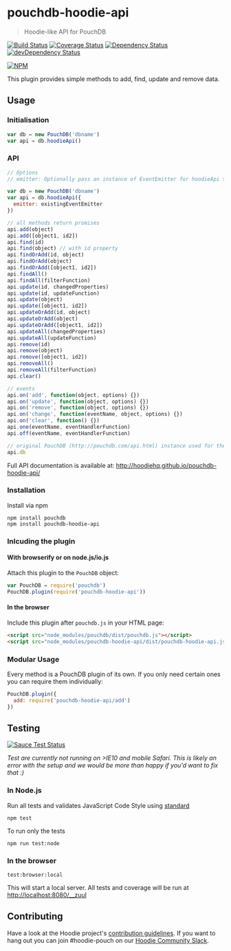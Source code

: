 # pouchdb-hoodie-api

> Hoodie-like API for PouchDB

[![Build Status](https://travis-ci.org/hoodiehq/pouchdb-hoodie-api.svg?branch=master)](https://travis-ci.org/hoodiehq/pouchdb-hoodie-api)
[![Coverage Status](https://coveralls.io/repos/hoodiehq/pouchdb-hoodie-api/badge.svg?branch=master)](https://coveralls.io/r/hoodiehq/pouchdb-hoodie-api?branch=master)
[![Dependency Status](https://david-dm.org/hoodiehq/pouchdb-hoodie-api.svg)](https://david-dm.org/hoodiehq/pouchdb-hoodie-api)
[![devDependency Status](https://david-dm.org/hoodiehq/pouchdb-hoodie-api/dev-status.svg)](https://david-dm.org/hoodiehq/pouchdb-hoodie-api#info=devDependencies)

[![NPM](https://nodei.co/npm/pouchdb-hoodie-api.png?downloads=true&downloadRank=true&stars=true)](https://nodei.co/npm/pouchdb-hoodie-api/)

This plugin provides simple methods to add, find, update and remove data.

## Usage

### Initialisation

```js
var db = new PouchDB('dbname')
var api = db.hoodieApi()
```

### API

```js
// Options
// emitter: Optionally pass an instance of EventEmitter for hoodieApi to use

var db = new PouchDB('dbname')
var api = db.hoodieApi({
  emitter: existingEventEmitter
})

// all methods return promises
api.add(object)
api.add([object1, id2])
api.find(id)
api.find(object) // with id property
api.findOrAdd(id, object)
api.findOrAdd(object)
api.findOrAdd([object1, id2])
api.findAll()
api.findAll(filterFunction)
api.update(id, changedProperties)
api.update(id, updateFunction)
api.update(object)
api.update([object1, id2])
api.updateOrAdd(id, object)
api.updateOrAdd(object)
api.updateOrAdd([object1, id2])
api.updateAll(changedProperties)
api.updateAll(updateFunction)
api.remove(id)
api.remove(object)
api.remove([object1, id2])
api.removeAll()
api.removeAll(filterFunction)
api.clear()

// events
api.on('add', function(object, options) {})
api.on('update', function(object, options) {})
api.on('remove', function(object, options) {})
api.on('change', function(eventName, object, options) {})
api.on('clear', function() {})
api.one(eventName, eventHandlerFunction)
api.off(eventName, eventHandlerFunction)

// original PouchDB (http://pouchdb.com/api.html) instance used for the store
api.db
```

Full API documentation is available at:
http://hoodiehq.github.io/pouchdb-hoodie-api/

### Installation

Install via npm

```
npm install pouchdb
npm install pouchdb-hoodie-api
```

### Inlcuding the plugin

#### With browserify or on node.js/io.js

Attach this plugin to the `PouchDB` object:

```js
var PouchDB = require('pouchdb')
PouchDB.plugin(require('pouchdb-hoodie-api'))
```

#### In the browser

Include this plugin after `pouchdb.js` in your HTML page:

```html
<script src="node_modules/pouchdb/dist/pouchdb.js"></script>
<script src="node_modules/pouchdb-hoodie-api/dist/pouchdb-hoodie-api.js"></script>
```

### Modular Usage

Every method is a PouchDB plugin of its own. If you only need certain ones you can require them individually:

```js
PouchDB.plugin({
  add: require('pouchdb-hoodie-api/add')
})
```

## Testing

[![Sauce Test Status](https://saucelabs.com/browser-matrix/hoodie-pouch.svg)](https://saucelabs.com/u/hoodie-pouch)

_Test are currently not running on >IE10 and mobile Safari. This is likely an error with the setup and we would be more than happy if you'd want to fix that :)_

### In Node.js

Run all tests and validates JavaScript Code Style using [standard](https://www.npmjs.com/package/standard)

```
npm test
```

To run only the tests

```
npm run test:node
```

### In the browser

```
test:browser:local
```

This will start a local server. All tests and coverage will be run at [http://localhost:8080/__zuul](http://localhost:8080/__zuul)

## Contributing

Have a look at the Hoodie project's [contribution guidelines](https://github.com/hoodiehq/hoodie-dotfiles/blob/master/static/CONTRIBUTING.md).
If you want to hang out you can join #hoodie-pouch on our [Hoodie Community Slack](http://hood.ie/chat/).
